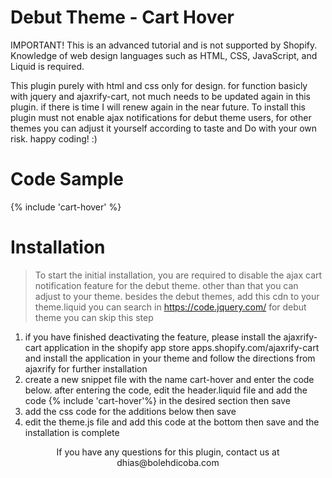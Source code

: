 # Debut Theme - Cart Hover

IMPORTANT! This is an advanced tutorial and is not supported by Shopify. Knowledge of web design languages such as HTML, CSS, JavaScript, and Liquid is required.

This plugin purely with html and css only for design. for function basicly with jquery and ajaxrify-cart, not much needs to be updated again in this plugin. if there is time I will renew again in the near future.
To install this plugin must not enable ajax notifications for debut theme users, for other themes you can adjust it yourself according to taste and Do with your own risk. happy coding! :)

# Code Sample
<div class="hover">
            {% include 'cart-hover' %}
</div>


# Installation

>To start the initial installation, you are required to disable the ajax cart notification feature for the debut theme. other than that you can adjust to your theme.
besides the debut themes, add this cdn to your theme.liquid you can search in
https://code.jquery.com/
for debut theme you can skip this step

1. if you have finished deactivating the feature, please install the ajaxrify-cart application in the shopify app store apps.shopify.com/ajaxrify-cart and install the application in your theme and follow the directions from ajaxrify for further installation
2. create a new snippet file with the name cart-hover and enter the code below. after entering the code, edit the header.liquid file and add the code
{% include 'cart-hover'%}
in the desired section then save
3. add the css code for the additions below then save
4. edit the theme.js file and add this code at the bottom then save and the installation is complete

<center> If you have any questions for this plugin, contact us at dhias@bolehdicoba.com </center>
